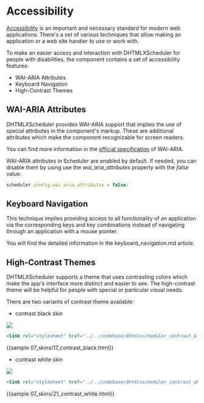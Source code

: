 Accessibility
================

[Accessibility](https://www.w3.org/WAI/intro/accessibility.php) is an important and necessary standard for modern web applications. 
There's a set of various techniques that allow making an application or a web site handier to use or work with. 

To make an easier access and interaction with DHTMLXScheduler for people with disabilities, the component contains a set of accessibility features:

- WAI-ARIA Attributes
- Keyboard  Navigation
- High-Contrast Themes

WAI-ARIA Attributes
----------------------

DHTMLXScheduler provides WAI-ARIA support that implies the use of special attributes in the component's markup.
These are additional attributes which make the component recognizable for screen readers. 

You can find more information in the [official specification](https://www.w3.org/WAI/intro/aria) of WAI-ARIA.

WAI-ARIA attributes in Scheduler are enabled by default. If needed, you can disable them by using use the *wai_aria_attributes* property with the *false* value:

~~~js
scheduler.config.wai_aria_attributes = false;
~~~

Keyboard Navigation
-------------------

This technique implies providing access to all functionality of an application via the corresponding keys and key combinations
instead of navigating through an application with a mouse pointer.  

You will find the detailed information in the keyboard_navigation.md article.

High-Contrast Themes
--------------------

DHTMLXScheduler supports a theme that uses contrasting colors which make the app's interface more distinct and easier to see.
The high-contrast theme will be helpful for people with special or particular visual needs.

There are two variants of contrast theme available: 

- contrast black skin

<img src="contrast_black_skin.png">

~~~html
<link rel="stylesheet" href="../../codebase/dhtmlxscheduler_contrast_black.css">
~~~

{{sample 07_skins/17_contrast_black.html}}

- contrast white skin

<img src="contrast_white_skin.png">

~~~html
<link rel="stylesheet" href="../../codebase/dhtmlxscheduler_contrast_white.css">
~~~

{{sample 07_skins/21_contrast_white.html}}